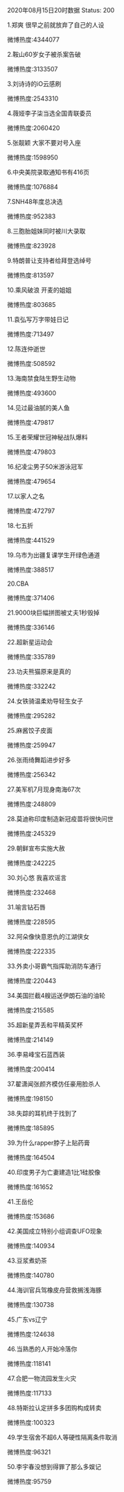 2020年08月15日20时数据
Status: 200

1.郑爽 很早之前就放弃了自己的人设

微博热度:4344077

2.鞍山60岁女子被杀案告破

微博热度:3133507

3.刘诗诗的iO云感刷

微博热度:2543310

4.薇娅李子柒当选全国青联委员

微博热度:2060420

5.张靓颖 大家不要对号入座

微博热度:1598950

6.中央美院录取通知书有416页

微博热度:1076884

7.SNH48年度总决选

微博热度:952383

8.三胞胎姐妹同时被川大录取

微博热度:823928

9.特朗普让支持者给拜登选绰号

微博热度:813597

10.乘风破浪 开麦的姐姐

微博热度:803685

11.袁弘写万字带娃日记

微博热度:713497

12.陈连仲逝世

微博热度:508592

13.海南禁食陆生野生动物

微博热度:493600

14.见过最油腻的美人鱼

微博热度:479817

15.王者荣耀世冠神秘战队爆料

微博热度:479803

16.纪凌尘男子50米游泳冠军

微博热度:479654

17.以家人之名

微博热度:472797

18.七五折

微博热度:441529

19.乌市为出疆复课学生开绿色通道

微博热度:388517

20.CBA

微博热度:371406

21.9000块巨幅拼图被丈夫1秒毁掉

微博热度:336146

22.超新星运动会

微博热度:335789

23.功夫熊猫原来是真的

微博热度:332242

24.女铁骑温柔劝导轻生女子

微博热度:295282

25.麻酱饺子皮面

微博热度:259947

26.张雨绮舞蹈进步好多

微博热度:256342

27.美军机7月现身南海67次

微博热度:248809

28.莫迪称印度制造新冠疫苗将很快问世

微博热度:245329

29.朝鲜宣布实施大赦

微博热度:242225

30.刘心悠 我喜欢谣言

微博热度:232468

31.喻言钻石唇

微博热度:228595

32.阿朵像快意恩仇的江湖侠女

微博热度:222335

33.外卖小哥霸气指挥助消防车通行

微博热度:220443

34.美国拦截4艘运送伊朗石油的油轮

微博热度:215585

35.超新星弄丢和平精英奖杯

微博热度:214149

36.李易峰宝石蓝西装

微博热度:200414

37.翟潇闻张颜齐模仿任豪用脸杀人

微博热度:198150

38.失踪的耳机终于找到了

微博热度:185895

39.为什么rapper脖子上贴药膏

微博热度:164504

40.印度男子为亡妻建造1比1硅胶像

微博热度:161652

41.王岳伦

微博热度:153686

42.美国成立特别小组调查UFO现象

微博热度:140934

43.豆浆煮奶茶

微博热度:140780

44.海训官兵驾橡皮舟营救搁浅海豚

微博热度:130738

45.广东vs辽宁

微博热度:124638

46.当熟悉的人开始冷落你

微博热度:118141

47.合肥一物流园发生火灾

微博热度:117133

48.特斯拉认定拼多多团购构成转卖

微博热度:100323

49.学生宿舍不超6人等硬性隔离条件取消

微博热度:96321

50.李宇春没想到得罪了那么多娱记

微博热度:95759

